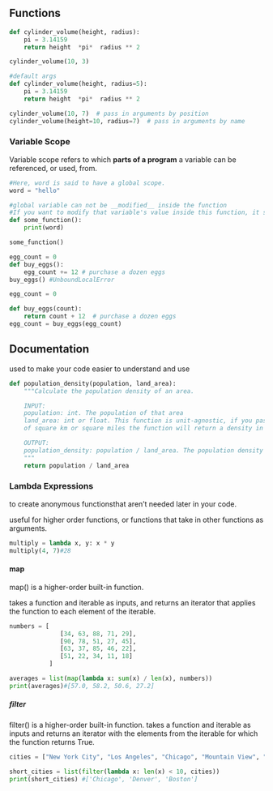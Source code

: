 ## Functions

```python
def cylinder_volume(height, radius):
    pi = 3.14159
    return height  *pi*  radius ** 2

cylinder_volume(10, 3)

#default args
def cylinder_volume(height, radius=5):
    pi = 3.14159
    return height  *pi*  radius ** 2

cylinder_volume(10, 7)  # pass in arguments by position
cylinder_volume(height=10, radius=7)  # pass in arguments by name


```

### Variable Scope

Variable scope refers to which **parts of a program** a variable can be referenced, or used, from.

```python
#Here, word is said to have a global scope.
word = "hello"

#global variable can not be __modified__ inside the function
#If you want to modify that variable's value inside this function, it should be passed in as an argument
def some_function():
    print(word)

some_function()

egg_count = 0
def buy_eggs():
    egg_count += 12 # purchase a dozen eggs
buy_eggs() #UnboundLocalError

egg_count = 0

def buy_eggs(count):
    return count + 12  # purchase a dozen eggs
egg_count = buy_eggs(egg_count)
```

## Documentation

used to make your code easier to understand and use

```python
def population_density(population, land_area):
    """Calculate the population density of an area.

    INPUT:
    population: int. The population of that area
    land_area: int or float. This function is unit-agnostic, if you pass in values in terms
    of square km or square miles the function will return a density in those units.

    OUTPUT:
    population_density: population / land_area. The population density of a particular area.
    """
    return population / land_area
```

### Lambda Expressions

to create anonymous functionsthat aren’t needed later in your code.

useful for higher order functions, or functions that take in other functions as arguments.

```python
multiply = lambda x, y: x * y
multiply(4, 7)#28
```

#### map

map() is a higher-order built-in function.

takes a function and iterable as inputs, and returns an iterator that applies the function to each element of the iterable.

```python
numbers = [
              [34, 63, 88, 71, 29],
              [90, 78, 51, 27, 45],
              [63, 37, 85, 46, 22],
              [51, 22, 34, 11, 18]
           ]

averages = list(map(lambda x: sum(x) / len(x), numbers))
print(averages)#[57.0, 58.2, 50.6, 27.2]
```

##### filter

filter() is a higher-order built-in function.
takes a function and iterable as inputs and returns an iterator with the elements from the iterable for which the function returns True.

```python
cities = ["New York City", "Los Angeles", "Chicago", "Mountain View", "Denver", "Boston"]

short_cities = list(filter(lambda x: len(x) < 10, cities))
print(short_cities) #['Chicago', 'Denver', 'Boston']
```
